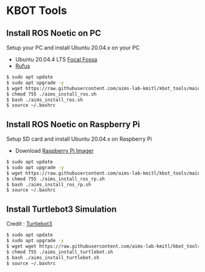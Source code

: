 # KBOT Tools
## Install ROS Noetic on PC
Setup your PC and install Ubuntu 20.04.x on your PC
- Ubuntu 20.04.4 LTS [Focal Fossa](https://releases.ubuntu.com/20.04/ubuntu-20.04.4-desktop-amd64.iso)
- [Rufus](https://rufus.ie/)

```sh
$ sudo apt update
$ sudo apt upgrade -y
$ wget https://raw.githubusercontent.com/aims-lab-kmitl/kbot_tools/main/aims_install_ros.sh
$ chmod 755 ./aims_install_ros.sh
$ bash ./aims_install_ros.sh
$ source ~/.bashrc
```

## Install ROS Noetic on Raspberry Pi
Setup SD card and install Ubuntu 20.04.x on Raspberry Pi
- Download [Raspberry Pi Imager](https://www.raspberrypi.com/software/)

```sh
$ sudo apt update
$ sudo apt upgrade -y
$ wget https://raw.githubusercontent.com/aims-lab-kmitl/kbot_tools/main/aims_install_ros_rp.sh
$ chmod 755 ./aims_install_ros_rp.sh
$ bash ./aims_install_ros_rp.sh
$ source ~/.bashrc
```

## Install Turtlebot3 Simulation
Credit : [Turtlebot3](https://github.com/ROBOTIS-GIT)
```sh
$ sudo apt update
$ sudo apt upgrade -y
$ wget wget https://raw.githubusercontent.com/aims-lab-kmitl/kbot_tools/main/aims_install_turtlebot.sh
$ chmod 755 ./aims_install_turtlebot.sh
$ bash ./aims_install_turtlebot.sh
$ source ~/.bashrc
```

